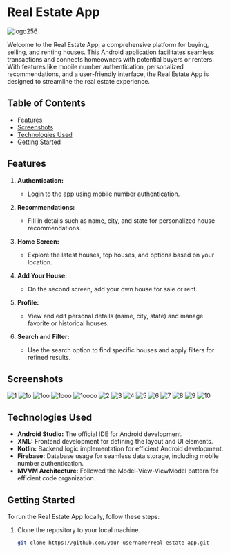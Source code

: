 # Real Estate App

![logo256](https://github.com/Atharva-jain/RealEstate-Kotlin-/assets/84101268/f1f4fc2e-2119-4a66-9dcc-cd75c2dad0e0)

Welcome to the Real Estate App, a comprehensive platform for buying, selling, and renting houses. This Android application facilitates seamless transactions and connects homeowners with potential buyers or renters. With features like mobile number authentication, personalized recommendations, and a user-friendly interface, the Real Estate App is designed to streamline the real estate experience.

## Table of Contents

- [Features](#features)
- [Screenshots](#screenshots)
- [Technologies Used](#technologies-used)
- [Getting Started](#getting-started)

## Features

1. **Authentication:**
   - Login to the app using mobile number authentication.

2. **Recommendations:**
   - Fill in details such as name, city, and state for personalized house recommendations.

3. **Home Screen:**
   - Explore the latest houses, top houses, and options based on your location.

4. **Add Your House:**
   - On the second screen, add your own house for sale or rent.

5. **Profile:**
   - View and edit personal details (name, city, state) and manage favorite or historical houses.

6. **Search and Filter:**
   - Use the search option to find specific houses and apply filters for refined results.

## Screenshots
![1](https://github.com/Atharva-jain/RealEstate-Kotlin-/assets/84101268/061a8aec-b86a-4aa3-b14d-ebec440f583e)
![1o](https://github.com/Atharva-jain/RealEstate-Kotlin-/assets/84101268/726e38fb-70fb-421d-b3e2-f379d8d23873)
![1oo](https://github.com/Atharva-jain/RealEstate-Kotlin-/assets/84101268/b811d4b8-cb90-4f39-9d1b-0fd5e4328899)
![1ooo](https://github.com/Atharva-jain/RealEstate-Kotlin-/assets/84101268/172b0e30-5168-4a87-b5dc-bd78d3a739f0)
![1oooo](https://github.com/Atharva-jain/RealEstate-Kotlin-/assets/84101268/a4e6bb12-0d28-45b3-8aa1-37a06f1a31e4)
![2](https://github.com/Atharva-jain/RealEstate-Kotlin-/assets/84101268/24850cbb-4f8e-4a66-83a9-36ae975665bc)
![3](https://github.com/Atharva-jain/RealEstate-Kotlin-/assets/84101268/beec32e5-1438-48a6-a2f1-59918b9658b7)
![4](https://github.com/Atharva-jain/RealEstate-Kotlin-/assets/84101268/2a95721c-513b-47c0-b0ca-ebe5e0961ff3)
![5](https://github.com/Atharva-jain/RealEstate-Kotlin-/assets/84101268/40927788-ca0b-441a-80aa-47d01f2647e9)
![6](https://github.com/Atharva-jain/RealEstate-Kotlin-/assets/84101268/aec5d513-3a7b-4bff-aa68-66ac27605226)
![7](https://github.com/Atharva-jain/RealEstate-Kotlin-/assets/84101268/8f164fb0-cc81-4896-bdd9-4f95e6e4d580)
![8](https://github.com/Atharva-jain/RealEstate-Kotlin-/assets/84101268/5677b5c8-f8f5-4003-aeb5-29c204e335fd)
![9](https://github.com/Atharva-jain/RealEstate-Kotlin-/assets/84101268/fd60223c-e0a8-4b2e-9ef7-37a3ad08ad50)
![10](https://github.com/Atharva-jain/RealEstate-Kotlin-/assets/84101268/d112c0dc-dc39-4898-94b3-174dab4b9724)


<!-- Add more screenshots and captions as needed -->

## Technologies Used

- **Android Studio:** The official IDE for Android development.
- **XML:** Frontend development for defining the layout and UI elements.
- **Kotlin:** Backend logic implementation for efficient Android development.
- **Firebase:** Database usage for seamless data storage, including mobile number authentication.
- **MVVM Architecture:** Followed the Model-View-ViewModel pattern for efficient code organization.

## Getting Started

To run the Real Estate App locally, follow these steps:

1. Clone the repository to your local machine.
   ```bash
   git clone https://github.com/your-username/real-estate-app.git

